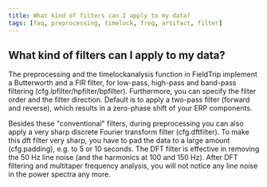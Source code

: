 ```yaml
---
title: What kind of filters can I apply to my data?
tags: [faq, preprocessing, timelock, freq, artifact, filter]
---
```


## What kind of filters can I apply to my data?

The preprocessing and the timelockanalysis function in FieldTrip implement a Butterworth and a FIR filter, for low-pass, high-pass and band-pass filtering (cfg.lpfilter/hpfilter/bpfilter). Furthermore, you can specify the filter order and the filter direction. Default is to apply a two-pass filter (forward and reverse), which results in a zero-phase shift of your ERP components.

Besides these "conventional" filters, during preprocessing you can also apply a very sharp discrete Fourier transform filter (cfg.dftfilter). To make this dft filter very sharp, you have to pad the data to a large amount (cfg.padding), e.g. to 5 or 10 seconds. The DFT filter is effective in removing the 50 Hz line noise (and the harmonics at 100 and 150 Hz). After DFT filtering and multitaper frequency analysis, you will not notice any line noise in the power spectra any more.

